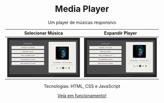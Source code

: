 <div align="center">
<h1> Media Player </h1>
<p> Um player de músicas responsivo </p>

|         Selecionar Música         |         Expandir Player         |
| :-------------------------------: | :-----------------------------: |
| ![](assets/images/selecionar.gif) | ![](assets/images/expandir.gif) |

Tecnologias:
HTML,
CSS e
JavaScript

 <p><a href="https://m0nicavaz.github.io/mediaPlayer/"> Veja em funcionamento! </a> </p>
  
  </div>
